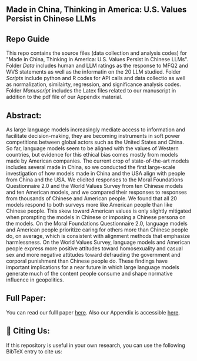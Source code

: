 ## Made in China, Thinking in America: U.S. Values Persist in Chinese LLMs
## Repo Guide
This repo contains the source files (data collection and analysis codes) for "Made in China, Thinking in America: U.S. Values Persist in Chinese LLMs". Folder *Data* includes human and LLM ratings as the response to MFQ2 and WVS statements as well as the informatin on the 20 LLM studied. Folder *Scripts* include python and R codes for API calls and data collectio as well as normalization, similairty, regression, and significance analysis codes. Folder *Manuscript* includes the Latex files related to our manuscript in addition to the pdf file of our Appendix material. 

## Abstract:
As large language models increasingly mediate access to information and facilitate decision-making, they are becoming instruments in soft power competitions between global actors such as the United States and China. So far, language models seem to be aligned with the values of Western countries, but evidence for this ethical bias comes mostly from models made by American companies. The current crop of state-of-the-art models includes several made in China, so we conducted the first large-scale investigation of how models made in China and the USA align with people from China and the USA. We elicited responses to the Moral Foundations Questionnaire 2.0 and the World Values Survey from ten Chinese models and ten American models, and we compared their responses to responses from thousands of Chinese and American people. We found that all 20 models respond to both surveys more like American people than like Chinese people. This skew toward American values is only slightly mitigated when prompting the models in Chinese or imposing a Chinese persona on the models. On the Moral Foundations Questionnaire 2.0, language models and American people prioritize caring for others more than Chinese people do, on average, which is consistent with alignment methods that emphasize harmlessness. On the World Values Survey, language models and American people express more positive attitudes toward homosexuality and casual sex and more negative attitudes toward defrauding the government and corporal punishment than Chinese people do. These findings have important implications for a near future in which large language models generate much of the content people consume and shape normative influence in geopolitics.
## Full Paper:
You can read our fulll paper [here](Manuscript/US_Values_Persist_TACL-Full_paper.pdf). Also our Appendix is accessible [here](Manuscript/US_Values_Persist_TACL/Appendix.pdf).
## 📄 Citing Us:
If this repository is useful in your own research, you can use the following BibTeX entry to cite us:




